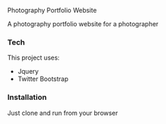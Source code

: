  Photography Portfolio Website

A photography portfolio website for a photographer






### Tech

This project uses:
* Jquery
*  Twitter Bootstrap


### Installation
Just clone and run from your browser

